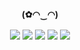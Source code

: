 <p align="center">
    <p align="center">
        <p align="center">
            <p align="center"><b>(✿◠‿◠) </b></p>
        </p>
        <p align="center">
            <a align="center">
                <img align="center" src="https://img.shields.io/badge/bash-572e2c?&style=for-the-badge&logo=gnu-bash&logoColor=white"/>
            </a>
            <a align="center">
                <img align="center" src="https://img.shields.io/badge/react-552d2b?&style=for-the-badge&logo=react&logoColor=white"/>
            </a>
            <a align="center">
                <img align="center" src="https://img.shields.io/badge/mongodb-442422?&style=for-the-badge&logo=mongodb&logoColor=white"/>
            </a>
             <a align="center">
                <img align="center" src="https://img.shields.io/badge/typescript-331b1a?&style=for-the-badge&logo=typescript&logoColor=white"/>
            </a>
            <a align="center">
                <img align="center" src="https://img.shields.io/badge/javascript-221211?&style=for-the-badge&logo=javascript&logoColor=white"/>
            </a>
        </p>
    </p>
</p>
